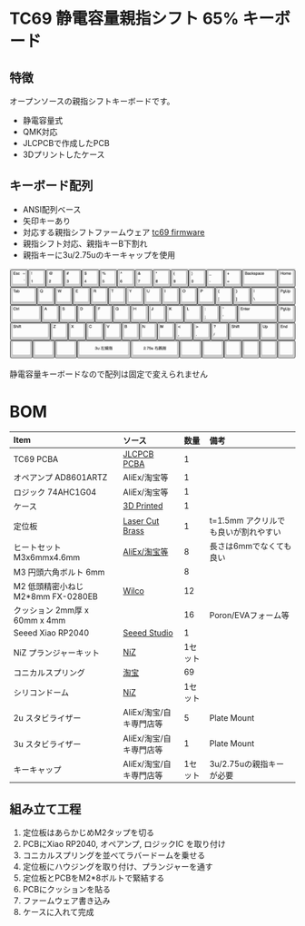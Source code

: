 # TC69 静電容量親指シフト 65% キーボード

## 特徴

オープンソースの親指シフトキーボードです。

* 静電容量式
* QMK対応
* JLCPCBで作成したPCB
* 3Dプリントしたケース

## キーボード配列

* ANSI配列ベース
* 矢印キーあり
* 対応する親指シフトファームウェア [tc69 firmware](https://github.com/sadaoikebe/qmk_firmware/tree/capacitive)
* 親指シフト対応、親指キーB下割れ
* 親指キーに3u/2.75uのキーキャップを使用

![LAYOUT](layout.png "LAYOUT")
<!--
["Esc\n\n~\n`","!\n1","@\n2","#\n3","$\n4","%\n5","^\n6","&\n7","*\n8","(\n9",")\n0","_\n-","+\n=",{w:2},"Backspace","Home"],
[{w:1.5},"Tab","Q","W","E","R","T","Y","U","I","O","P","{\n[","}\n]",{w:1.5},"|\n\\","PgUp"],
[{w:1.75},"Ctrl","A","S","D","F","G","H","J","K","L",":\n;","\"\n'",{w:2.25},"Enter","PgUp"],
[{w:2.25},"Shift","Z","X","C","V","B","N","M","<\n,",">\n.","?\n/",{w:1.75},"Shift","Up","End"],
[{a:7,w:1.25},"",{w:1.25},"",{w:1.25},"",{w:3},"3u 左親指",{w:2.75},"2.75u 右親指",{w:1.25},"",{w:1.25},"","","","",""],
-->

静電容量キーボードなので配列は固定で変えられません

# BOM

Item |ソース | 数量 |  備考
:--- | :--- | :--- | :---
TC69 PCBA | [JLCPCB PCBA](pcb/) | 1 |
オペアンプ AD8601ARTZ | AliEx/淘宝等 | 1 |
ロジック 74AHC1G04 | AliEx/淘宝等 | 1 |
ケース | [3D Printed](case/) | 1 | 
定位板 | [Laser Cut Brass](plate/) | 1 | t=1.5mm アクリルでも良いが割れやすい
ヒートセット M3x6mmx4.6mm | [AliEx/淘宝等](https://www.aliexpress.com/item/1005002288716120.html) | 8 | 長さは6mmでなくても良い
M3 円頭六角ボルト 6mm | | 8 |  
M2 低頭精密小ねじ M2*8mm FX-0280EB | [Wilco](https://wilco.jp/products/F/FX-EB.html#page3) | 12 |
クッション 2mm厚 x 60mm x 4mm | | 16 | Poron/EVAフォーム等
Seeed Xiao RP2040 | [Seeed Studio](https://www.seeedstudio.com/XIAO-RP2040-v1-0-p-5026.html) | 1 | 
NiZ プランジャーキット | [NiZ](https://www.nizkeyboard.com/products/2019-new-niz-ec-switch) | 1セット |
コニカルスプリング | [淘宝](https://item.taobao.com/item.htm?spm=a1z0d.6639537/tb.1997196601.4.194d74840XCdqh&id=616137021034) | 69 |
シリコンドーム | [NiZ](https://www.nizkeyboard.com/products/ec-silicone-domes-35g-45g-55g) | 1セット |
2u スタビライザー | AliEx/淘宝/自キ専門店等 | 5 | Plate Mount
3u スタビライザー | AliEx/淘宝/自キ専門店等 | 1 | Plate Mount
キーキャップ | AliEx/淘宝/自キ専門店等 | 1セット | 3u/2.75uの親指キーが必要

## 組み立て工程

1. 定位板はあらかじめM2タップを切る
2. PCBにXiao RP2040, オペアンプ, ロジックIC を取り付け
3. コニカルスプリングを並べてラバードームを乗せる
4. 定位板にハウジングを取り付け、プランジャーを通す
5. 定位板とPCBをM2*8ボルトで緊結する
6. PCBにクッションを貼る
7. ファームウェア書き込み
8. ケースに入れて完成

